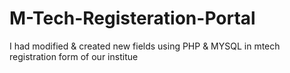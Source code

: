 # M-Tech-Registeration-Portal
I had modified & created new fields using PHP & MYSQL in mtech registration form of our institue
